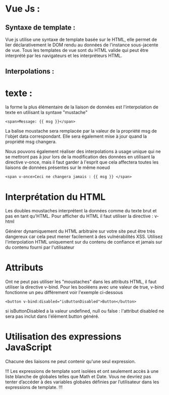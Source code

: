 # Vue Js : 

## Syntaxe de template :

Vue js utilise une syntaxe de template basée sur le HTML, elle permet de lier déclarativement le DOM rendu au données de l'instance sous-jacente de vue. Tous les templates de vue sont du HTML valide qui peut être interprété par les navigateurs et les interpréteurs HTML.

## Interpolations : 

# texte : 

la forme la plus élémentaire de la liaison de données est l'interpolation de texte en utilisant la syntaxe "mustache" 

```
<span>Message: {{ msg }}</span>
```
La balise moustache sera remplacée par la valeur de la propriété msg de l'objet data correspondant.
Elle sera également mise à jour quand la propriété msg changera.

Nous pouvons également réaliser des interpolations à usage unique qui ne se mettront pas à jour lors de la 
modification des données en utilisant la directive v-once, mais il faut garder à l'esprit que cela affectera 
toutes les liaisons de données présentes sur le même noeud

```
<span v-once>Ceci ne changera jamais : {{ msg }} </span>
```

# Interprétation du HTML

Les doubles moustaches interprétent la données comme du texte brut et pas en tant qu'HTML. Pour afficher du HTML il faut 
utiliser la directive : v-html

Générer dynamiquement du HTML arbitraire sur votre site peut être très dangereux car cela peut mener facilement à des vulnérabilités XSS.
Utilisez l'interpolation HTML uniquement sur du contenu de confiance et jamais sur du contenu fourni par l'utilisateur

# Attributs 

Ont ne peut pas utiliser les "moustaches" dans les attributs HTML, il faut utiliser la directive v-bind.
Pour les booléens avec une valeur de true, v-bind fonctionne un peu différement voir l'exemple ci-dessous

```
<button v-bind:disabled="isButtonDisabled">Button</button>
```

si isButtonDisabled a la valeur undefined, null ou false : l'attribut disabled ne sera pas inclut dans l'élément button généré.

# Utilisation des expressions JavaScript

Chacune des liaisons ne peut contenir qu'une seul expression.

!!!
Les expressions de template sont isolées et ont seulement accès à une liste blanche de globales telles que Math et Date. Vous ne devriez pas tenter d’accéder à des variables globales définies par l’utilisateur dans les expressions de template.
!!!

